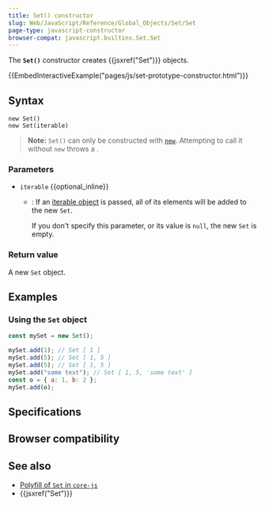 ```yaml
---
title: Set() constructor
slug: Web/JavaScript/Reference/Global_Objects/Set/Set
page-type: javascript-constructor
browser-compat: javascript.builtins.Set.Set
---
```




The **`Set()`** constructor creates {{jsxref("Set")}} objects.

{{EmbedInteractiveExample("pages/js/set-prototype-constructor.html")}}

## Syntax

```js-nolint
new Set()
new Set(iterable)
```

> **Note:** `Set()` can only be constructed with [`new`](/Web/JavaScript/Reference/Operators/new). Attempting to call it without `new` throws a .

### Parameters

- `iterable` {{optional_inline}}

  - : If an [iterable object](/Web/JavaScript/Reference/Statements/for...of) is passed, all of its elements will be added to the new
    `Set`.

    If you don't specify this parameter, or its value is `null`, the new
    `Set` is empty.

### Return value

A new `Set` object.

## Examples

### Using the `Set` object

```js
const mySet = new Set();

mySet.add(1); // Set [ 1 ]
mySet.add(5); // Set [ 1, 5 ]
mySet.add(5); // Set [ 1, 5 ]
mySet.add("some text"); // Set [ 1, 5, 'some text' ]
const o = { a: 1, b: 2 };
mySet.add(o);
```

## Specifications



## Browser compatibility



## See also

- [Polyfill of `Set` in `core-js`](https://github.com/zloirock/core-js#set)
- {{jsxref("Set")}}
